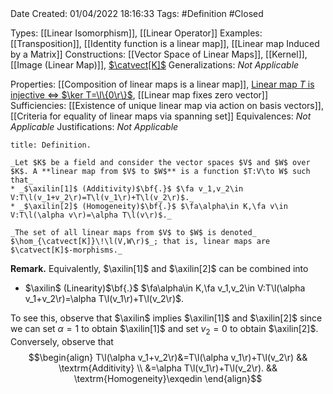 <br />
<br />

Date Created: 01/04/2022 18:16:33
Tags: #Definition #Closed

Types: [[Linear Isomorphism]], [[Linear Operator]]
Examples: [[Transposition]], [[Identity function is a linear map]], [[Linear map Induced by a Matrix]]
Constructions: [[Vector Space of Linear Maps]], [[Kernel]], [[Image (Linear Map)]], [$\catvect[K]$](Category%20of%20Vector%20Spaces.md)
Generalizations: _Not Applicable_

Properties: [[Composition of linear maps is a linear map]], [Linear map $T$ is injective $\Leftrightarrow$ $\ker T=\l\{0\r\}$](Linear%20map%20is%20injective%20iff%20kernel%20vanishes.md), [[Linear map fixes zero vector]]
Sufficiencies: [[Existence of unique linear map via action on basis vectors]], [[Criteria for equality of linear maps via spanning set]]
Equivalences: _Not Applicable_
Justifications: _Not Applicable_

``` ad-Definition
title: Definition.

_Let $K$ be a field and consider the vector spaces $V$ and $W$ over $K$. A **linear map from $V$ to $W$** is a function $T:V\to W$ such that_
* _$\axilin[1]$ (Additivity)$\bf{.}$ $\fa v_1,v_2\in V:T\l(v_1+v_2\r)=T\l(v_1\r)+T\l(v_2\r)$._
* _$\axilin[2]$ (Homogeneity)$\bf{.}$ $\fa\alpha\in K,\fa v\in V:T\l(\alpha v\r)=\alpha T\l(v\r)$._

_The set of all linear maps from $V$ to $W$ is denoted_ $\hom_{\catvect[K]}\!\l(V,W\r)$_; that is, linear maps are $\catvect[K]$-morphisms._

```

**Remark.** Equivalently, $\axilin[1]$ and $\axilin[2]$ can be combined into
* $\axilin$ (Linearity)$\bf{.}$ $\fa\alpha\in K,\fa v_1,v_2\in V:T\l(\alpha v_1+v_2\r)=\alpha T\l(v_1\r)+T\l(v_2\r)$.

To see this, observe that $\axilin$ implies $\axilin[1]$ and $\axilin[2]$ since we can set $\alpha=1$ to obtain $\axilin[1]$ and set $v_2=0$ to obtain $\axilin[2]$. Conversely, observe that
$$\begin{align}
    T\l(\alpha v_1+v_2\r)&=T\l(\alpha v_1\r)+T\l(v_2\r) && \textrm{Additivity} \\
    &=\alpha T\l(v_1\r)+T\l(v_2\r). && \textrm{Homogeneity}\exqedin
\end{align}$$
